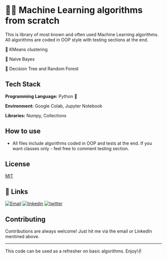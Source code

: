 # 👨‍💻 Machine Learning algorithms from scratch

This is library of most known and often used Machine Learning algorithms. All algorithms
are coded in OOP style with testing sections at the end. 

📌 KMeans clustering 

📌 Naive Bayes 

📌 Decision Tree and Random Forest

## Tech Stack

**Programming Language:** Python 🐍

**Environment:** Google Colab, Jupyter Notebook

**Libraries:** Numpy, Collections 

## How to use

  * All files include algorithms coded in OOP and tests at the end. If you want classes only - feel free to comment testing section.
 
 
## License

[MIT](https://choosealicense.com/licenses/mit/)

## 🔗 Links
[![Email](https://img.shields.io/badge/Gmail-D14836?style=for-the-badge&logo=gmail&logoColor=white)](mailto:stas.buklovskiy@gmail.com)
[![linkedin](https://img.shields.io/badge/linkedin-0A66C2?style=for-the-badge&logo=linkedin&logoColor=white)](https://www.linkedin.com/in/buklovskyi/)
[![twitter](https://img.shields.io/badge/twitter-1DA1F2?style=for-the-badge&logo=twitter&logoColor=white)](https://twitter.com/buklovskyi)

## Contributing

Contributions are always welcome! Just hit me via the email or LinkedIn mentined above. 

----------------------------------------------------------------

This code can be used as a refresher on basic algorithms. Enjoy!✌ 
